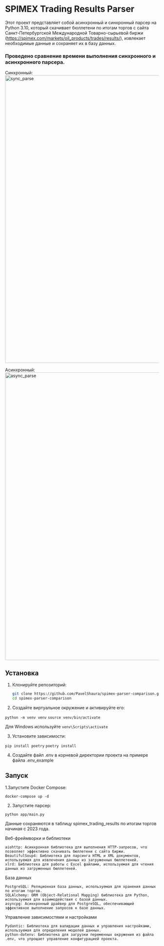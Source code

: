 # SPIMEX Trading Results Parser

Этот проект представляет собой aсинхронный и синхронный парсер на Python 3.10, который скачивает бюллетени по итогам торгов с сайта Санкт-Петербургской Международной Товарно-сырьевой биржи (https://spimex.com/markets/oil_products/trades/results/), извлекает необходимые данные и сохраняет их в базу данных.
### Проведено сравнение времени выполнения синхронного и асинхронного парсера.
Синхронный:
<img width="941" alt="sync_parse" src="">

Асинхронный:
<img width="941" alt="async_parse" src="">

## Установка

1. Клонируйте репозиторий:
   ```sh
   git clone https://github.com/PavelShaura/spimex-parser-comparison.git
   cd spimex-parser-comparison

2. Создайте виртуальное окружение и активируйте его:

`python -m venv venv`
`source venv/bin/activate` 
 
Для Windows используйте 
`venv\Scripts\activate`

3. Установите зависимости:

`pip install poetry` `poetry install`

4. Создайте файл .env в корневой директории проекта на примере файла .env_example

## Запуск

1.Запустите Docker Compose:

`docker-compose up -d`

2. Запустите парсер:

`python app/main.py`

Данные сохраняются в таблицу spimex_trading_results по итогам торгов начиная с 2023 года.


Веб-фреймворки и библиотеки

    aiohttp: Асинхронная библиотека для выполнения HTTP-запросов, что позволяет эффективно скачивать бюллетени с сайта биржи.
    BeautifulSoup4: Библиотека для парсинга HTML и XML документов, используемая для извлечения данных из загруженных бюллетеней.
    xlrd: Библиотека для работы с Excel файлами, используемая для чтения данных из загруженных бюллетеней.

База данных

    PostgreSQL: Реляционная база данных, используемая для хранения данных по итогам торгов.
    SQLAlchemy: ORM (Object-Relational Mapping) библиотека для Python, используемая для взаимодействия с базой данных.
    asyncpg: Асинхронный драйвер для PostgreSQL, обеспечивающий эффективное выполнение запросов к базе данных.

Управление зависимостями и настройками

    Pydantic: Библиотека для валидации данных и управления настройками, используемая для определения моделей данных.
    python-dotenv: Библиотека для загрузки переменных окружения из файла .env, что упрощает управление конфигурацией проекта.